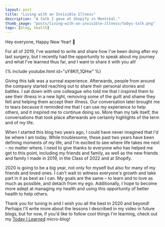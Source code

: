 ```yaml
---
layout: post
title: "Living with an Invisible Illness"
description: "A talk I gave at Shopify in Montréal."
thumb_image: "posts/living-with-an-invisible-illness/tobys-talk.png"
tags: [blog, health]
---
```


Hey everyone, Happy New Year! 🎊

For all of 2019, I've wanted to write and share how I've been doing after my last surgery, but I recently had the opportunity to speak about my journey and what I've learned thus far, and I want to share it with you all!

{% include youtube.html id="uY8KI1_1QHw" %}

Giving this talk was a surreal experience. Afterwards, people from around the company started reaching out to share their personal stories and battles. I sat down with one colleague who told me that I inspired them to see their illness in a new light, removing some of the guilt and shame they felt and helping them accept their illness. Our conversation later brought me to tears because it reminded me that I can use my experience to help others, and it inspired me to continue doing so. More than my talk itself, the conversations that took place afterwards are certainly highlights of the term and of my life.

When I started this blog two years ago, I could have never imagined that I'd be where I am today. While troublesome, these past two years have been defining moments of my life, and I'm excited to see where life takes me next – no matter where. I need to give thanks to everyone who has helped me get to this point, including my friends and family, as well as the new friends and family I made in 2019, in the Class of 2022 and at Shopify.

2020 is going to be a big year, not only for myself but also for many of my friends and loved ones. I can't wait to witness everyone's growth and take part in it as best as I can. My goals are the same – to learn and to love as much as possible, and detach from my ego. Additionally, I hope to become more adept at managing my health and using this opportunity of better health to help others.

Thank you for tuning in and I wish you all the best in 2020 and beyond! Perhaps I'll write more about the lessons I described in my video in future blogs, but for now, if you'd like to follow cool things I'm learning, check out my <a href="https://til.humanstartup.ca/">Today I Learned</a> micro-blog!
